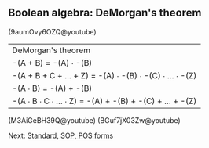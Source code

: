 Boolean algebra: DeMorgan's theorem
-----------------------------------

(9aumOvy6OZQ@youtube)

<table>
    <tr><td>DeMorgan's theorem</td></tr>
    <tr><td>-(A + B) = -(A) ∙ -(B)</td></tr>
    <tr>
        <td>
            -(A + B + C + … + Z) =
            -(A) ∙ -(B) ∙ -(C) ∙ … ∙ -(Z)
        </td>
    </tr>
    <tr><td>-(A ∙ B) = -(A) + -(B)</td></tr>
    <tr>
        <td>
            -(A ∙ B ∙ C ∙ … ∙ Z) = -(A) + -(B) + -(C) + … + -(Z)
        </td>
    </tr>
</table>

(M3AiGeBH39Q@youtube)
(BGuf7jX03Zw@youtube)

Next: [Standard, SOP, POS forms](/boolean-algebra-standard-sop-pos-forms)
